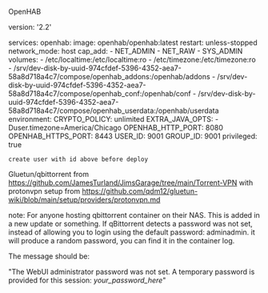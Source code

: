 OpenHAB

version: '2.2'

services:
  openhab:
    image: openhab/openhab:latest
    restart: unless-stopped
    network_mode: host
    cap_add:
      - NET_ADMIN
      - NET_RAW
      - SYS_ADMIN
    volumes:
      - /etc/localtime:/etc/localtime:ro
      - /etc/timezone:/etc/timezone:ro
      - /srv/dev-disk-by-uuid-974cfdef-5396-4352-aea7-58a8d718a4c7/compose/openhab_addons:/openhab/addons
      - /srv/dev-disk-by-uuid-974cfdef-5396-4352-aea7-58a8d718a4c7/compose/openhab_conf:/openhab/conf
      - /srv/dev-disk-by-uuid-974cfdef-5396-4352-aea7-58a8d718a4c7/compose/openhab_userdata:/openhab/userdata
    environment:
      CRYPTO_POLICY: unlimited
      EXTRA_JAVA_OPTS: -Duser.timezone=America/Chicago
      OPENHAB_HTTP_PORT: 8080
      OPENHAB_HTTPS_PORT: 8443
      USER_ID: 9001
      GROUP_ID: 9001
    privileged: true 


    create user with id above before deploy

  Gluetun/qbittorrent from https://github.com/JamesTurland/JimsGarage/tree/main/Torrent-VPN
  with protonvpn setup from https://github.com/qdm12/gluetun-wiki/blob/main/setup/providers/protonvpn.md

  note: For anyone hosting qbittorrent container on their NAS. This is added in a new update or something. If qBittorrent detects a password was not set, instead of allowing you to login using the default password: adminadmin. it will produce a random password, you can find it in the container log.

The message should be:

"The WebUI administrator password was not set. A temporary password is provided for this session: _your_password_here_"
